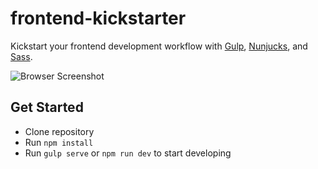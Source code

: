 # frontend-kickstarter
Kickstart your frontend development workflow with [Gulp](http://gulpjs.com/), [Nunjucks](https://mozilla.github.io/nunjucks/), and [Sass](http://sass-lang.com/).

![Browser Screenshot](https://raw.githubusercontent.com/ivojacobs/frontend-kickstarter/master/screenshot.png)

## Get Started
* Clone repository
* Run ```npm install```
* Run ```gulp serve``` or ```npm run dev``` to start developing
